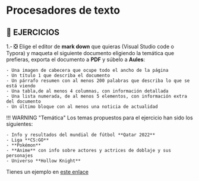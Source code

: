 # Procesadores de texto


## 🧰 EJERCICIOS

1.- ❎ Elige el editor de **mark down** que quieras (Visual Studio code o Typora) y maqueta el siguiente documento eligiendo la temática que prefieras, exporta el documento a **PDF** y súbelo a **Aules**:

    - Una imagen de cabecera que ocupe todo el ancho de la página
    - Un título 1 que describa el documento
    - Un párrafo resumen con al menos 200 palabras que describa lo que se está viendo
    - Una tabla,de al menos 4 columnas, con información detallada
    - Una lista numerada, de al menos 5 elementos, con información extra del documento
    - Un último bloque con al menos una noticia de actualidad

!!! WARNING "Temática"
    Los temas propuestos para el ejercicio han sido los siguientes:

    - Info y resultados del mundial de fútbol **Qatar 2022**
    - Liga **CS:GO**
    - **Pokémon**
    - **Anime** con info sobre actores y actrices de doblaje y sus personajes
    - Universo **Hollow Knight**

Tienes un ejemplo en [este enlace](media/hk.pdf)